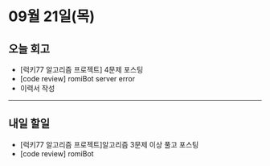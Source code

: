 # 09월 21일(목)
## 오늘 회고
  - [럭키77 알고리즘 프로젝트] 4문제 포스팅
  - [code review] romiBot server error
  - 이력서 작성
----
## 내일 할일
  - [럭키77 알고리즘 프로젝트]알고리즘 3문제 이상 풀고 포스팅
  - [code review] romiBot
